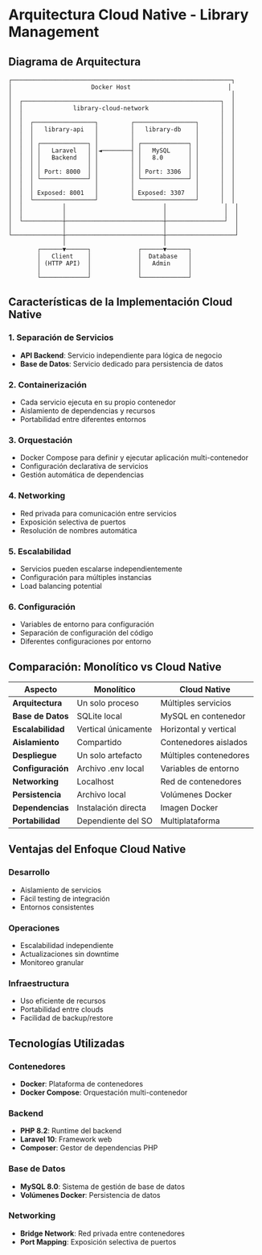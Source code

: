 # Arquitectura Cloud Native - Library Management

## Diagrama de Arquitectura

```
┌─────────────────────────────────────────────────────────────┐
│                      Docker Host                           │
│                                                             │
│  ┌───────────────────────────────────────────────────────┐  │
│  │              library-cloud-network                    │  │
│  │                                                       │  │
│  │  ┌─────────────────┐         ┌─────────────────┐      │  │
│  │  │   library-api   │         │   library-db    │      │  │
│  │  │                 │         │                 │      │  │
│  │  │ ┌─────────────┐ │         │ ┌─────────────┐ │      │  │
│  │  │ │   Laravel   │ │◄────────┤ │   MySQL     │ │      │  │
│  │  │ │   Backend   │ │         │ │   8.0       │ │      │  │
│  │  │ │             │ │         │ │             │ │      │  │
│  │  │ │ Port: 8000  │ │         │ │ Port: 3306  │ │      │  │
│  │  │ └─────────────┘ │         │ └─────────────┘ │      │  │
│  │  │                 │         │                 │      │  │
│  │  │ Exposed: 8001   │         │ Exposed: 3307   │      │  │
│  │  └─────────────────┘         └─────────────────┘      │  │
│  │           │                           │                │  │
│  │           │                           │                │  │
│  └───────────┼───────────────────────────┼────────────────┘  │
│              │                           │                   │
└──────────────┼───────────────────────────┼───────────────────┘
               │                           │
        ┌──────▼──────┐             ┌──────▼──────┐
        │   Client    │             │  Database   │
        │ (HTTP API)  │             │   Admin     │
        │             │             │             │
        └─────────────┘             └─────────────┘
```

## Características de la Implementación Cloud Native

### 1. Separación de Servicios
- **API Backend**: Servicio independiente para lógica de negocio
- **Base de Datos**: Servicio dedicado para persistencia de datos

### 2. Containerización
- Cada servicio ejecuta en su propio contenedor
- Aislamiento de dependencias y recursos
- Portabilidad entre diferentes entornos

### 3. Orquestación
- Docker Compose para definir y ejecutar aplicación multi-contenedor
- Configuración declarativa de servicios
- Gestión automática de dependencias

### 4. Networking
- Red privada para comunicación entre servicios
- Exposición selectiva de puertos
- Resolución de nombres automática

### 5. Escalabilidad
- Servicios pueden escalarse independientemente
- Configuración para múltiples instancias
- Load balancing potential

### 6. Configuración
- Variables de entorno para configuración
- Separación de configuración del código
- Diferentes configuraciones por entorno

## Comparación: Monolítico vs Cloud Native

| Aspecto | Monolítico | Cloud Native |
|---------|------------|--------------|
| **Arquitectura** | Un solo proceso | Múltiples servicios |
| **Base de Datos** | SQLite local | MySQL en contenedor |
| **Escalabilidad** | Vertical únicamente | Horizontal y vertical |
| **Aislamiento** | Compartido | Contenedores aislados |
| **Despliegue** | Un solo artefacto | Múltiples contenedores |
| **Configuración** | Archivo .env local | Variables de entorno |
| **Networking** | Localhost | Red de contenedores |
| **Persistencia** | Archivo local | Volúmenes Docker |
| **Dependencias** | Instalación directa | Imagen Docker |
| **Portabilidad** | Dependiente del SO | Multiplataforma |

## Ventajas del Enfoque Cloud Native

### Desarrollo
- Aislamiento de servicios
- Fácil testing de integración
- Entornos consistentes

### Operaciones
- Escalabilidad independiente
- Actualizaciones sin downtime
- Monitoreo granular

### Infraestructura
- Uso eficiente de recursos
- Portabilidad entre clouds
- Facilidad de backup/restore

## Tecnologías Utilizadas

### Contenedores
- **Docker**: Plataforma de contenedores
- **Docker Compose**: Orquestación multi-contenedor

### Backend
- **PHP 8.2**: Runtime del backend
- **Laravel 10**: Framework web
- **Composer**: Gestor de dependencias PHP

### Base de Datos
- **MySQL 8.0**: Sistema de gestión de base de datos
- **Volúmenes Docker**: Persistencia de datos

### Networking
- **Bridge Network**: Red privada entre contenedores
- **Port Mapping**: Exposición selectiva de puertos
